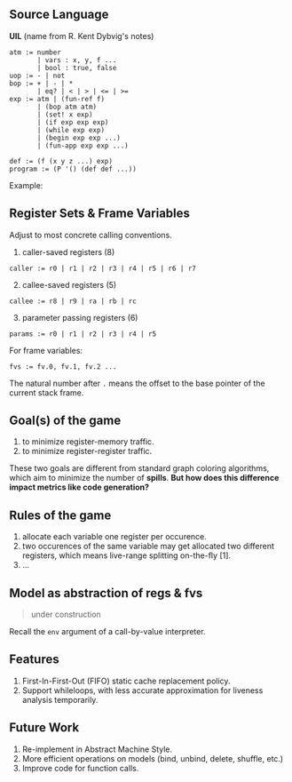 ## Source Language

**UIL** (name from R. Kent Dybvig's notes)

```
atm := number
       | vars : x, y, f ... 
       | bool : true, false
uop := - | not
bop := + | - | *
       | eq? | < | > | <= | >= 
exp := atm | (fun-ref f)
       | (bop atm atm)
       | (set! x exp)
       | (if exp exp exp)
       | (while exp exp)
       | (begin exp exp ...)
       | (fun-app exp exp ...)

def := (f (x y z ...) exp)
program := (P '() (def def ...))
```

Example:

## Register Sets & Frame Variables

Adjust to most concrete calling conventions.

1. caller-saved registers (8)
```
caller := r0 | r1 | r2 | r3 | r4 | r5 | r6 | r7
```
2. callee-saved registers (5)
```
callee := r8 | r9 | ra | rb | rc
```
3. parameter passing registers (6)
```
params := r0 | r1 | r2 | r3 | r4 | r5
```

For frame variables:
```
fvs := fv.0, fv.1, fv.2 ...
```
The natural number after `.` means the offset to the base pointer of the current stack frame.

## Goal(s) of the game

1. to minimize register-memory traffic.
2. to minimize register-register traffic.

These two goals are different from standard graph coloring algorithms, which aim to minimize the number of **spills**.
**But how does this difference impact metrics like code generation?**

## Rules of the game

1. allocate each variable one register per occurence.
2. two occurences of the same variable may get allocated two different registers, which means live-range splitting on-the-fly [1].
3. ...


## Model as abstraction of regs & fvs

> under construction

Recall the `env` argument of a call-by-value interpreter.


## Features

1. First-In-First-Out (FIFO) static cache replacement policy.
2. Support whileloops, with less accurate approximation for liveness analysis temporarily.


## Future Work

1. Re-implement in Abstract Machine Style.
2. More efficient operations on models (bind, unbind, delete, shuffle, etc.)
3. Improve code for function calls.
